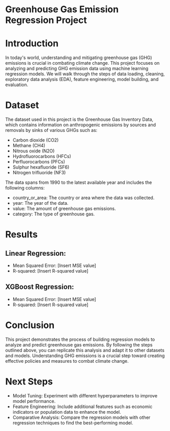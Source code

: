 # Greenhouse Gas Emission Regression Project
# Introduction
In today's world, understanding and mitigating greenhouse gas (GHG) emissions is crucial in combating climate change. This project focuses on analyzing and predicting GHG emission data using machine learning regression models. We will walk through the steps of data loading, cleaning, exploratory data analysis (EDA), feature engineering, model building, and evaluation.

# Dataset
The dataset used in this project is the Greenhouse Gas Inventory Data, which contains information on anthropogenic emissions by sources and removals by sinks of various GHGs such as:

- Carbon dioxide (CO2)
- Methane (CH4)
- Nitrous oxide (N2O)
- Hydrofluorocarbons (HFCs)
- Perfluorocarbons (PFCs)
- Sulphur hexafluoride (SF6)
- Nitrogen trifluoride (NF3)


The data spans from 1990 to the latest available year and includes the following columns:


- country_or_area: The country or area where the data was collected.
- year: The year of the data.
- value: The amount of greenhouse gas emissions.
- category: The type of greenhouse gas.


# Results
## Linear Regression:
- Mean Squared Error: [Insert MSE value]
- R-squared: [Insert R-squared value]
## XGBoost Regression:
- Mean Squared Error: [Insert MSE value]
- R-squared: [Insert R-squared value]
# Conclusion
This project demonstrates the process of building regression models to analyze and predict greenhouse gas emissions. By following the steps outlined above, you can replicate this analysis and adapt it to other datasets and models. Understanding GHG emissions is a crucial step toward creating effective policies and measures to combat climate change.

# Next Steps
- Model Tuning: Experiment with different hyperparameters to improve model performance.
- Feature Engineering: Include additional features such as economic indicators or population data to enhance the model.
- Comparative Analysis: Compare the regression models with other regression techniques to find the best-performing model.
